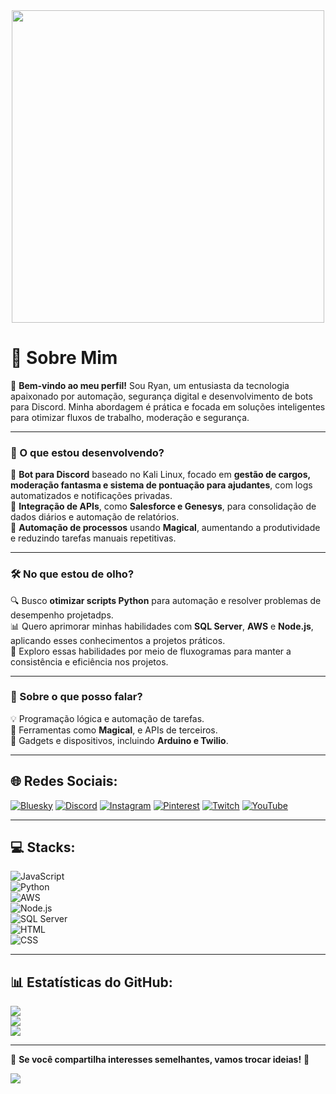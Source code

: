 <div align="center">
    <img src="https://www.kali.org/images/kali-dragon-icon.svg" width="500">
</div>

# 👾 Sobre Mim  
🎯 **Bem-vindo ao meu perfil!** Sou Ryan, um entusiasta da tecnologia apaixonado por automação, segurança digital e desenvolvimento de bots para Discord. Minha abordagem é prática e focada em soluções inteligentes para otimizar fluxos de trabalho, moderação e segurança.  

---

### 🚀 O que estou desenvolvendo?  
🔹 **Bot para Discord** baseado no Kali Linux, focado em **gestão de cargos, moderação fantasma e sistema de pontuação para ajudantes**, com logs automatizados e notificações privadas.  
🔹 **Integração de APIs**, como **Salesforce e Genesys**, para consolidação de dados diários e automação de relatórios.  
🔹 **Automação de processos** usando  **Magical**, aumentando a produtividade e reduzindo tarefas manuais repetitivas.  

---

### 🛠️ No que estou de olho?  
🔍 Busco **otimizar scripts Python** para automação e resolver problemas de desempenho projetadps.  
📊 Quero aprimorar minhas habilidades com **SQL Server**, **AWS** e **Node.js**, aplicando esses conhecimentos a projetos práticos.  
🔄 Exploro essas habilidades por meio de fluxogramas para manter a consistência e eficiência nos projetos.  

---

### 💬 Sobre o que posso falar?  
💡 Programação lógica e automação de tarefas.  
🔧 Ferramentas como **Magical**, e APIs de terceiros.  
📱 Gadgets e dispositivos, incluindo **Arduino e Twilio**.  

---

## 🌐 Redes Sociais:
[![Bluesky](https://img.shields.io/badge/bluesky-0285FF?style=for-the-badge&logo=bluesky&logoColor=%23FFFFFF)](https://bsky.app/profile/ryankali.bsky.social) 
[![Discord](https://img.shields.io/badge/Discord-%237289DA.svg?logo=discord&logoColor=white)](https://discord.com/users/819954175173328906) 
[![Instagram](https://img.shields.io/badge/Instagram-%23E4405F.svg?logo=Instagram&logoColor=white)](https://instagram.com/ryanrodriguexs) 
[![Pinterest](https://img.shields.io/badge/Pinterest-%23E60023.svg?logo=Pinterest&logoColor=white)](https://pinterest.com/ryangame2005) 
[![Twitch](https://img.shields.io/badge/Twitch-%239146FF.svg?logo=Twitch&logoColor=white)](https://twitch.tv/ryan_osamu) 
[![YouTube](https://img.shields.io/badge/YouTube-%23FF0000.svg?logo=YouTube&logoColor=white)](https://www.youtube.com/@Ryangame2005)  

---

## 💻 Stacks:
![JavaScript](https://img.shields.io/badge/javascript-%23323330.svg?style=for-the-badge&logo=javascript&logoColor=%23F7DF1E)  
![Python](https://img.shields.io/badge/python-3670A0?style=for-the-badge&logo=python&logoColor=ffdd54)  
![AWS](https://img.shields.io/badge/AWS-%23FF9900.svg?style=for-the-badge&logo=amazon-aws&logoColor=white)  
![Node.js](https://img.shields.io/badge/Node.js-%2343853D.svg?style=for-the-badge&logo=node.js&logoColor=white)  
![SQL Server](https://img.shields.io/badge/SQL%20Server-%23CC2927.svg?style=for-the-badge&logo=microsoft-sql-server&logoColor=white)  
![HTML](https://img.shields.io/badge/HTML5-%23E34F26.svg?style=for-the-badge&logo=html5&logoColor=white)  
![CSS](https://img.shields.io/badge/CSS3-%231572B6.svg?style=for-the-badge&logo=css3&logoColor=white)  

---

## 📊 Estatísticas do GitHub:
![](https://github-readme-stats.vercel.app/api?username=Ryanditko&theme=dark&hide_border=false&include_all_commits=true&count_private=true&bg_color=0d1117&title_color=0effa3&text_color=00d4ff)<br/>
![](https://github-readme-streak-stats.herokuapp.com/?user=Ryanditko&theme=dark&hide_border=false&background=0d1117&stroke=00d4ff&ring=0effa3&fire=00d4ff)<br/>
![](https://github-readme-stats.vercel.app/api/top-langs/?username=Ryanditko&theme=dark&hide_border=false&include_all_commits=true&count_private=true&layout=compact&bg_color=0d1117&title_color=0effa3&text_color=00d4ff)

---

🎯 **Se você compartilha interesses semelhantes, vamos trocar ideias!** 🚀  

[![](https://visitcount.itsvg.in/api?id=Ryanditko&icon=0&color=0)](https://visitcount.itsvg.in)
